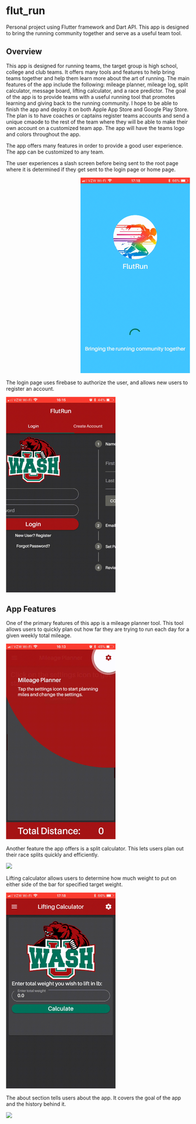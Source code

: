 # flut_run

Personal project using Flutter framework and Dart API. This app is designed to bring the running community together and serve as a useful team tool.

## Overview
<p align="left">
  This app is designed for running teams, the target group is high school, college and club teams. It offers many tools and features to help bring teams together and help them learn more about the art of running. The main features of the app include the following: mileage planner, mileage log, split calculator, message board, lifting calculator, and a race predictor. The goal of the app is to provide teams with a useful running tool that promotes learning and giving back to the running community. I hope to be able to finish the app and deploy it on both Apple App Store and Google Play Store. The plan is to have coaches or captains register teams accounts and send a unique cmaode to the rest of the team where they will be able to make their own account on a customized team app. The app will have the teams logo and colors throughout the app. 

The app offers many features in order to provide a good user experience. The app can be customized to any team.

The user experiences a slash screen before being sent to the root page where it is determined if they get sent to the login page or home page.
</p>

<p align="right">
  <img src="splashScreen.gif" width="300">
</p>



The login page uses firebase to authorize the user, and allows new users to register an account.

<img src="loginPage.gif" width="300">


## App Features
One of the primary features of this app is a mileage planner tool. This tool allows users to quickly plan out how far they are trying to run each day for a given weekly total mileage.  

<img src="mileagePlanner.gif" width="300">



Another feature the app offers is a split calculator. This lets users plan out their race splits quickly and efficiently.

<img src="splitCalculator.gif" width="300">

Lifting calculator allows users to determine how much weight to put on either side of the bar for specified target weight.

<img src="liftingCalculator.gif" width="300">



The about section tells users about the app. It covers the goal of the app and the history behind it.

<img src="about.gif" width="300">





